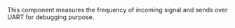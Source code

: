 This component measures the frequency of incoming signal and sends over UART for debugging purpose.
